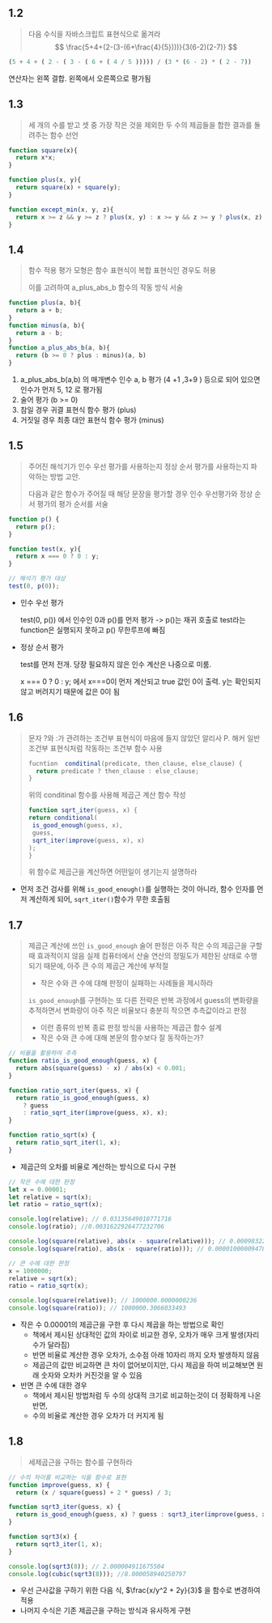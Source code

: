 ## 1.2

> 다음 수식을 자바스크립트 표현식으로 옮겨라
> $$
> \frac{5+4+(2-(3-(6+\frac{4}{5})))}{3(6-2)(2-7)}
> $$
> 

``` javascript
(5 + 4 + ( 2 - ( 3 - ( 6 + ( 4 / 5 ))))) / (3 * (6 - 2) * ( 2 - 7))
```

연산자는 왼쪽 결합. 왼쪽에서 오른쪽으로 평가됨



## 1.3

> 세 개의 수를 받고 셋 중 가장 작은 것을 제외한 두 수의 제곱들을 합한 결과를 돌려주는 함수 선언

``` javascript
function square(x){
  return x*x;
}

function plus(x, y){
  return square(x) + square(y);
}

function except_min(x, y, z){
  return x >= z && y >= z ? plus(x, y) : x >= y && z >= y ? plus(x, z) : plus(y, z);
}
```



## 1.4

> 함수 적용 평가 모형은 함수 표현식이 복합 표현식인 경우도 허용
>
> 이를 고려하여 a_plus_abs_b 함수의 작동 방식 서술

``` javascript
function plus(a, b){
  return a + b;
}
function minus(a, b){
  return a - b;
}
function a_plus_abs_b(a, b){
  return (b >= 0 ? plus : minus)(a, b)
}
```



1. a_plus_abs_b(a,b) 의 매개변수 인수 a, b  평가 (4 +1 ,3+9 ) 등으로 되어 있으면 인수가 먼저 5, 12 로 평가됨
2. 술어 평가 (b >= 0)
3. 참일 경우 귀결 표현식 함수 평가 (plus)
4. 거짓일 경우 최종 대안 표현식 함수 평가 (minus)



## 1.5

> 주어진 해석기가 인수 우선 평가를 사용하는지 정상 순서 평가를 사용하는지 파악하는 방법 고안.
>
> 다음과 같은 함수가 주어질 때 해당 문장을 평가할 경우 인수 우선평가와 정상 순서 평가의 평가 순서를 서술

``` javascript
function p() {
  return p();
}

function test(x, y){
  return x === 0 ? 0 : y;
}

// 해석기 평가 대상
test(0, p(0));
```



- 인수 우선 평가

  test(0,  p()) 에서 인수인 0과 p()를 먼저 평가 -> p()는 재귀 호출로 test라는 function은 실행되지 못하고 p() 무한루프에 빠짐

- 정상 순서 평가

  test를 먼저 전개. 당장 필요하지 않은 인수 계산은 나중으로 미룸.

  x === 0 ? 0 : y; 에서 x===0이 먼저 계산되고 true 값인 0이 출력. y는 확인되지 않고 버려지기 때문에 값은 0이 됨



## 1.6

> 문자 ?와 :가 관려하는 조건부 표현식이 마음에 들지 않았던 알리사 P. 해커
> 일반 조건부 표현식처럼 작동하는 조건부 함수 사용
>
> ```js
> fucntion  conditinal(predicate, then_clause, else_clause) {
> 	return predicate ? then_clause : else_clause;
> }
> ```
>
> 위의 conditinal 함수를 사용해 제곱근 계산 함수 작성
>
> ```js
> function sqrt_iter(guess, x) {
> return conditional(
>  is_good_enough(guess, x),
>  guess,
>  sqrt_iter(improve(guess, x), x)
> );
> } 
> ```
>
> 위 함수로 제곱근을 계산하면 어떤일이 생기는지 설명하라

- 먼저 조건 검사를 위해 `is_good_enough()`를 실행하는 것이 아니라, 함수 인자를 먼저 계산하게 되어, `sqrt_iter()`함수가 무한 호출됨

## 1.7

> 제곱근 계산에 쓰인 `is_good_enough` 술어 판정은 아주 작은 수의 제곱근을 구할 때 효과적이지 않음
> 실제 컴퓨터에서 산술 연산의 정밀도가 제한된 상태로 수행되기 때문에, 아주 큰 수의 제곱근 계산에 부적절
>
> - 작은 수와 큰 수에 대해 판정이 실패하는 사례들을 제시하라
>
> `is_good_enough`를 구현하는 또 다른 전략은 반복 과정에서 guess의 변화량을 추적하면서 변화량이 아주 작은 비율보다 충분히 작으면 추측값이라고 판정
>
> - 이런 종류의 반복 종료 판정 방식을 사용하는 제곱근 함수 설계
> - 작은 수와 큰 수에 대해 본문의 함수보다 잘 동작하는가?

```js
// 비율을 활용하여 추측
function ratio_is_good_enough(guess, x) {
  return abs(square(guess) - x) / abs(x) < 0.001;
}

function ratio_sqrt_iter(guess, x) {
  return ratio_is_good_enough(guess, x)
    ? guess
    : ratio_sqrt_iter(improve(guess, x), x);
}

function ratio_sqrt(x) {
  return ratio_sqrt_iter(1, x);
}
```

- 제곱근의 오차를 비율로 계산하는 방식으로 다시 구현

```js
// 작은 수에 대한 판정
let x = 0.00001;
let relative = sqrt(x);
let ratio = ratio_sqrt(x);

console.log(relative); // 0.03135649010771716
console.log(ratio); //0.0031622926477232706

console.log(square(relative), abs(x - square(relative))); // 0.0009832294718753643 0.0009732294718753642
console.log(square(ratio), abs(x - square(ratio))); // 0.000010000094789844653 9.478984465262992e-11

// 큰 수에 대한 판정
x = 1000000;
relative = sqrt(x);
ratio = ratio_sqrt(x);

console.log(square(relative)); // 1000000.0000000236
console.log(square(ratio)); // 1000000.3066033493
```

- 작은 수 0.00001의 제곱근을 구한 후 다시 제곱을 하는 방법으로 확인
  - 책에서 제시된 상대적인 값의 차이로 비교한 경우, 오차가 매우 크게 발생(자리수가 달라짐)
  - 반면 비율로 계산한 경우 오차가, 소수점 아래 10자리 까지 오차 발생하지 않음
  - 제곱근의 값만 비교하면 큰 차이 없어보이지만, 다시 제곱을 하여 비교해보면 원래 숫자와 오차카 커진것을 알 수 있음
- 반면 큰 수에 대한 경우
  - 책에서 제시된 방법처럼 두 수의 상대적 크기로 비교하는것이 더 정확하게 나온 반면,
  - 수의 비율로 계산한 경우 오차가 더 커지게 됨

## 1.8

> 세제곱근을 구하는 함수를 구현하라

```js
// 수의 차이를 비교하는 식을 함수로 표현
function improve(guess, x) {
  return (x / square(guess) + 2 * guess) / 3;

function sqrt3_iter(guess, x) {
  return is_good_enough(guess, x) ? guess : sqrt3_iter(improve(guess, x), x);
}

function sqrt3(x) {
  return sqrt3_iter(1, x);
}

console.log(sqrt3(8)); // 2.000004911675504
console.log(cubic(sqrt3(8))); //8.000058940250797
```

- 우선 근사값을 구하기 위한 다음 식, $\frac{x/y^2 + 2y}{3}$ 을 함수로 변경하여 적용
- 나머지 수식은 기존 제곱근을 구하는 방식과 유사하게 구현
